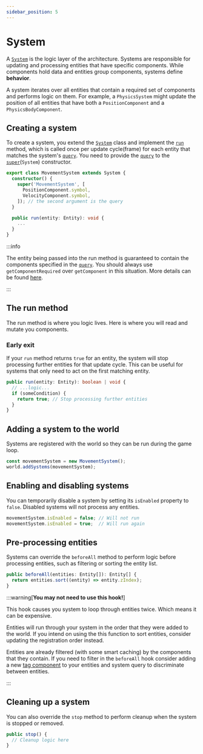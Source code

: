```yaml
---
sidebar_position: 5
---
```


# System

A [`System`](../../api/classes/System) is the logic layer of the architecture. Systems are responsible for updating and processing entities that have specific components. While components hold data and entities group components, systems define **behavior**.

A system iterates over all entities that contain a required set of components and performs logic on them. For example, a `PhysicsSystem` might update the position of all entities that have both a `PositionComponent` and a `PhysicsBodyComponent`.

## Creating a system

To create a system, you extend the [`System`](../../api/classes/System) class and implement the [`run`](../../api/classes/System#run) method, which is called once per update cycle(frame) for each entity that matches the system's [`query`](../ecs/query.md). You need to provide the [`query`](../ecs/query.md) to the [`super`](https://developer.mozilla.org/en-US/docs/Web/JavaScript/Reference/Operators/super)(`System`) constructor.

```ts
export class MovementSystem extends System {
  constructor() {
    super('MovementSystem', [
      PositionComponent.symbol,
      VelocityComponent.symbol,
    ]); // the second argument is the query
  }

  public run(entity: Entity): void {
    ...
  }
}
```

:::info

The entity being passed into the run method is guaranteed to contain the components specified in the [`query`](../ecs/query.md). You should always use `getComponentRequired` over `getComponent` in this situation. More details can be found [here](../ecs/entity.md#get-a-single-component).

:::

## The run method

The run method is where you logic lives. Here is where you will read and mutate you components. 

### Early exit

If your `run` method returns `true` for an entity, the system will stop processing further entities for that update cycle. This can be useful for systems that only need to act on the first matching entity.

```ts
public run(entity: Entity): boolean | void {
  // ...logic...
  if (someCondition) {
    return true; // Stop processing further entities
  }
}
```

## Adding a system to the world

Systems are registered with the world so they can be run during the game loop.

```ts
const movementSystem = new MovementSystem();
world.addSystems(movementSystem);
```

## Enabling and disabling systems

You can temporarily disable a system by setting its `isEnabled` property to `false`. Disabled systems will not process any entities.

```ts
movementSystem.isEnabled = false; // Will not run
movementSystem.isEnabled = true;  // Will run again
```

## Pre-processing entities

Systems can override the `beforeAll` method to perform logic before processing entities, such as filtering or sorting the entity list.

```ts
public beforeAll(entities: Entity[]): Entity[] {
  return entities.sort((entity) => entity.zIndex);
}
```

:::warning[**You may not need to use this hook!**]

This hook causes you system to loop through entities twice. Which means it can be expensive.

Entities will run through your system in the order that they were added to the world. If you intend on using the this function to sort entities, consider updating the registration order instead. 

Entities are already filtered (with some smart caching) by the components that they contain. If you need to filter in the `beforeAll` hook consider adding a new [tag component](https://github.com/SanderMertens/ecs-faq?tab=readme-ov-file#tag) to your entities and system query to discriminate between entities.

:::

## Cleaning up a system

You can also override the `stop` method to perform cleanup when the system is stopped or removed.

```ts
public stop() {
  // Cleanup logic here
}
```